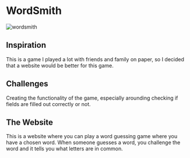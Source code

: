 # WordSmith

![wordsmith](https://github.com/user-attachments/assets/5ef9ea34-eddf-4e4b-8100-5b20156e5fab)

## Inspiration

This is a game I played a lot with friends and family on paper, so I decided that a website would be better for this game.

## Challenges

Creating the functionality of the game, especially arounding checking if fields are filled out correctly or not.

## The Website

This is a website where you can play a word guessing game where you have a chosen word. When someone guesses a word, you challenge the word and it tells you what letters are in common.
